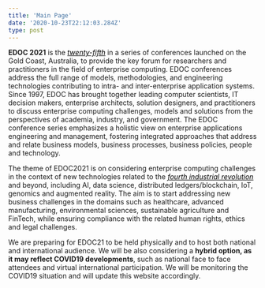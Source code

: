 ```yaml
---
title: 'Main Page'
date: '2020-10-23T22:12:03.284Z'
type: post
---
```

**EDOC 2021** is the <a style="color: black;text-decoration: underline;" href="https://www.ieee-edoc.org/"><i>twenty-fifth</i></a> in a series of conferences launched on the Gold Coast, Australia, to provide the key forum for researchers and practitioners in the field of enterprise computing. EDOC conferences address the full range of models, methodologies, and engineering technologies contributing to intra- and inter-enterprise application systems. Since 1997, EDOC has brought together leading computer scientists, IT decision makers, enterprise architects, solution designers, and practitioners to discuss enterprise computing challenges, models and solutions from the perspectives of academia, industry, and government. The EDOC conference series emphasizes a holistic view on enterprise applications engineering and management, fostering integrated approaches that address and relate business models, business processes, business policies, people and technology.

The theme of EDOC2021 is on considering enterprise computing challenges in the context of new technologies related to the <a style="color: black;text-decoration: underline;" href="https://www.industry.gov.au/funding-and-incentives/industry-40"><i>fourth industrial revolution</i></a> and beyond, including AI, data science, distributed ledgers/blockchain, IoT, genomics and augmented reality. The aim is to start addressing new business challenges in the domains such as healthcare, advanced manufacturing, environmental sciences, sustainable agriculture and FinTech, while ensuring compliance with the related human rights, ethics and legal challenges.

We are preparing for EDOC21 to be held physically and to host both national and international audience. We will be also considering a **hybrid option, as it may reflect COVID19 developments**, such as national face to face attendees and virtual international participation. We will be monitoring the COVID19 situation and will update this website accordingly.
